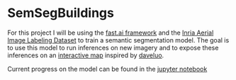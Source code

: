 # SemSegBuildings
For this project I will be using the [fast.ai framework](https://docs.fast.ai/) and the [Inria Aerial Image Labeling Dataset](https://project.inria.fr/aerialimagelabeling/) to train a semantic segmentation model. The goal is to use this model to run inferences on new imagery and to expose these inferences on an [interactive map](https://alpha.anthropo.co/znz-demo) inspired by [daveluo](https://github.com/daveluo/zanzibar-aerial-mapping).

Current progress on the model can be found in the [jupyter notebook](https://github.com/dataondeck/TakeHomes/blob/master/SemSegBuildings_Flask/SegSemBuildings.ipynb)
